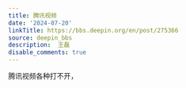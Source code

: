 ```yaml
---
title: 腾讯视频
date: '2024-07-20'
linkTitle: https://bbs.deepin.org/en/post/275366
source: deepin_bbs
description:  王磊 
disable_comments: true
---
```

腾讯视频各种打不开，
